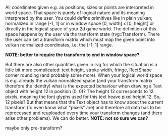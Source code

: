 All coordinates given e.g. as positions, sizes or points are interpreted in
world space. That space is purely of logical nature and its meaning interpreted
by the user.
You could define primitives like in plain vulkan; normalized in range [-1, 1] or
in window space [0, width] x [0, height] or directly in the logical space of
your 2d game world. The definition of this space happens by the user via the
transform state (rvg::Transform). There the user can set a transform matrix
which must map the given point into vulkan normalized coordinates, i.e.
the [-1, 1] range.

__NOTE: better to require the transform to end in window space?__

But there are also other quantities given in rvg for which the situation
is a little bit more complicated: text height, stroke width, fringe,
RectShape corner rounding (and probably some more). When your logical world
space is e.g. already the vulkan normalized space (and your transform matrix
therefore the identity) what is the expected behaviour when drawing a Text
object with height 12 in position (0, 0)? The height 12 corresponds to 12 pixels,
meaning the font glyphs used for this text heave pixel height 12.
So, 12 pixels? But that means that the Text object has to know about the current
transform (to even know what "pixels" are) and therefore all data has to
be reprocessed and reuploaded every time your transform changes (and there
arise other problems). We can do better. __NOTE: not so sure we can?__

maybe only pre-transform?
